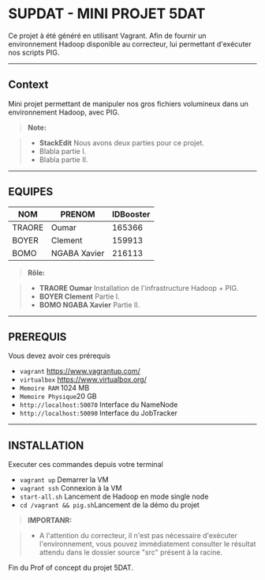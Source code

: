 SUPDAT - MINI PROJET 5DAT
===================
Ce projet à été généré en utilisant Vagrant. Afin de fournir un environnement Hadoop disponible au correcteur, lui permettant d'exécuter nos scripts PIG.

----------


Context
-------------

Mini projet permettant de manipuler nos gros fichiers volumineux dans un environnement Hadoop, avec PIG.

> **Note:**

> - **StackEdit** Nous avons deux parties pour ce projet.
> - Blabla partie I.
> - Blabla partie II.

----------


EQUIPES
-------------------

NOM      | PRENOM  		| IDBooster
-------- | ------------ |-----------
TRAORE   | Oumar   		| 165366
BOYER    | Clement 		| 159913
BOMO     | NGABA Xavier | 216113  


> **Rôle:**

> - **TRAORE Oumar** Installation de l'infrastructure Hadoop + PIG.
> - **BOYER Clement** Partie I.
> - **BOMO NGABA Xavier** Partie II.



----------


PREREQUIS
-------------

Vous devez avoir ces prérequis

- ```vagrant```  https://www.vagrantup.com/
- ```virtualbox``` https://www.virtualbox.org/
- ```Memoire RAM``` 1024 MB
- ```Memoire Physique```20 GB
- ```http://localhost:50070``` Interface du NameNode
- ```http://localhost:50090``` Interface du JobTracker




----------


INSTALLATION
-------------
Executer ces commandes depuis votre terminal

- ```vagrant up```  Demarrer la VM
- ```vagrant ssh``` Connexion à la VM
- ```start-all.sh``` Lancement de Hadoop en mode single node
- ```cd /vagrant && pig.sh```Lancement de la démo du projet

> **IMPORTANR:**

> - A l'attention du correcteur, il n'est pas nécessaire d'exécuter l'environnement, vous pouvez immédiatement consulter le résultat attendu dans le dossier source "src" présent à la racine.

Fin du Prof of concept du projet 5DAT.
